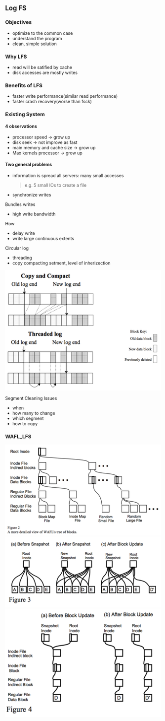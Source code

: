 ## **Log FS**

### Objectives
- optimize to the common case
- understand the program
- clean, simple solution

### Why LFS
- read will be satified by cache
- disk accesses are mostly writes

### Benefits of LFS
- faster write performance(similar read performance)
- faster crash recovery(worse than fsck)

### Existing System
#### 4 observations
- processor speed -> grow up
- disk seek -> not improve as fast
- main memory and cache size -> grow up
- Max kernels processor -> grow up

#### Two general problems
- information is spread all servers: many small accesses

    > e.g. 5 small IOs to create a file
    
- synchronize writes

Bundles writes
- high write bandwidth

How
- delay write
- write large continuous extents

Circular log
- threading
- copy compacting
setment, level of inherizection

![threading and copy compacting](../assets/568/LFS-1.png)

Segment Cleaning Issues
- when
- how many to change
- which segment
- how to copy

### WAFL_LFS

![WAFL_LFS](../assets/568/LFS-2.png)
![WAFL_LFS](../assets/568/LFS-3.png)
![WAFL_LFS](../assets/568/LFS-4.png)